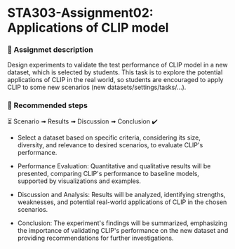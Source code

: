 # STA303-Assignment02: Applications of CLIP model

### 📐 Assignmet description

Design experiments to validate the test performance of CLIP model in a new dataset, which is selected by students. This task is to explore the potential applications of CLIP in the real world, so students are encouraged to apply CLIP to some new scenarios (new datasets/settings/tasks/…).

### 📗 Recommended steps
⏳ Scenario ➟ Results ➟ Discussion ➟ Conclusion ✔️

- Select a dataset based on specific criteria, considering its size, diversity, and relevance to desired scenarios, to evaluate CLIP's performance.

- Performance Evaluation: Quantitative and qualitative results will be presented, comparing CLIP's performance to baseline models, supported by visualizations and examples.

- Discussion and Analysis: Results will be analyzed, identifying strengths, weaknesses, and potential real-world applications of CLIP in the chosen scenarios.

- Conclusion: The experiment's findings will be summarized, emphasizing the importance of validating CLIP's performance on the new dataset and providing recommendations for further investigations.